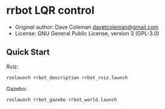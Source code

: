 # rrbot LQR control

* Original author: Dave Coleman <davetcoleman@gmail.com>
* License: GNU General Public License, version 3 (GPL-3.0)

## Quick Start

Rviz:

    roslaunch rrbot_description rrbot_rviz.launch

Gazebo:

    roslaunch rrbot_gazebo rrbot_world.launch
